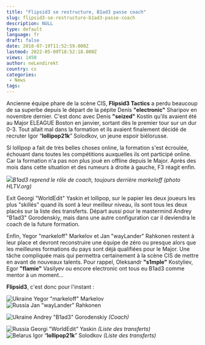 ```yaml
---
title: "Flipsid3 se restructure, B1ad3 passe coach"
slug: flipsid3-se-restructure-b1ad3-passe-coach
description: NULL
type: default
language: fr
draft: false
date: 2018-07-19T11:52:59.000Z
lastmod: 2022-05-09T18:52:18.000Z
views: 1450
author: neLendirekt
country: cs
categories:
 - News
tags:
---
```

Ancienne équipe phare de la scène CIS, **Flipsid3 Tactics** a perdu beaucoup de sa superbe depuis le départ de la pépite Denis **"electronic"** Sharipov en novembre dernier. C'est donc avec Denis **"seized"** Kostin qu'ils avaient été au Major ELEAGUE Boston en janvier, sortant dès le premier tour sur un dur 0-3\. Tout allait mal dans la formation et ils avaient finalement décidé de recruter Igor “**lollipop21k**” Solodkov, un jeune espoir biélorusse. 

Si lollipop a fait de très belles choses online, la formation s'est écroulée, échouant dans toutes les compétitions auxquelles ils ont participé online. Car la formation n'a pas non plus joué en offline depuis le Major. Après des mois dans cette situation et des rumeurs à droite à gauche, F3 réagit enfin.

![](https://flickshot-ue.s3.eu-west-2.amazonaws.com/flickshot/article/5b5076c5641c1/images/EApzwcjnxuSj03gXe9m0nvdLG7TwVNia4SlTEWWf.jpeg)_B1ad3 reprend le rôle de coach, toujours derrière markeloff (photo HLTV.org)_

Exit Georgi "WorldEdit" Yaskin⁠ et lollipop, sur le papier les deux joueurs les plus "skillés" quand ils sont à leur meilleur niveau, ils sont tous les deux placés sur la liste des transferts. Départ aussi pour le mastermind Andrey "B1ad3" Gorodenskiy, mais dans une autre configuration car il deviendra le coach de la future formation.

Enfin, Yegor "markeloff" Markelov⁠ et Jan "wayLander" Rahkonen⁠ restent à leur place et devront reconstruire une équipe de zéro ou presque alors que les meilleures formations du pays sont déjà qualifiées pour le Major. Une tâche compliquée mais qui permettra certainement à la scène CIS de mettre en avant de nouveaux talents. Pour rappel, Oleksandr **"s1mple"** Kostyliev, Egor **"flamie"** Vasilyev ou encore electronic ont tous eu B1ad3 comme mentor à un moment...

**Flipsid3**, c'est donc pour l'instant : 

![Ukraine](/images/countries/ua.svg)⁠ Yegor "markeloff" Markelov⁠  
![Russia](/images/countries/ru.svg)⁠ Jan "wayLander" Rahkonen⁠ 

![Ukraine](/images/countries/ua.svg)⁠ Andrey "B1ad3" Gorodenskiy⁠ _(Coach)_

![Russia](/images/countries/ru.svg)⁠ Georgi "WorldEdit" Yaskin⁠ _(Liste des transferts)_  
![Belarus](/images/countries/by.svg)⁠ Igor “**lollipop21k**” Solodkov _(Liste des transferts)_
